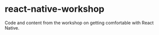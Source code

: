 # react-native-workshop
Code and content from the workshop on getting comfortable with React Native.
